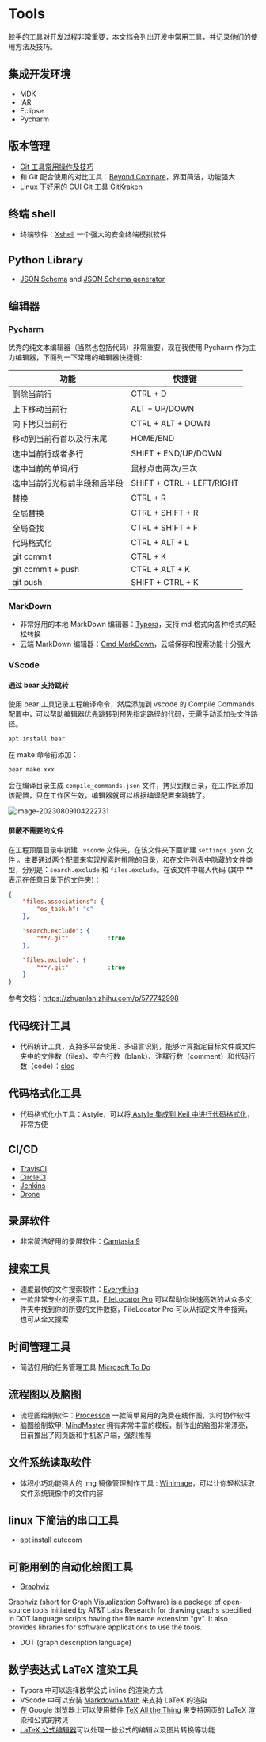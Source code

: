 # Tools

趁手的工具对开发过程非常重要，本文档会列出开发中常用工具，并记录他们的使用方法及技巧。

## 集成开发环境

- MDK
- IAR
- Eclipse
- Pycharm

## 版本管理

- [Git 工具常用操作及技巧](../Gist/Git.md)
- 和 Git 配合使用的对比工具：[Beyond Compare](https://www.scootersoftware.com/download.php)，界面简洁，功能强大
- Linux 下好用的 GUI Git 工具 [GitKraken](https://www.gitkraken.com/) 

## 终端 shell

- 终端软件：[Xshell](http://www.netsarang.com/products/xsh_overview.html) 一个强大的安全终端模拟软件

## Python Library

- [JSON Schema](https://json-schema.org/understanding-json-schema/) and [JSON Schema generator](https://pypi.org/project/genson)

## 编辑器

### Pycharm

优秀的纯文本编辑器（当然也包括代码）非常重要，现在我使用 Pycharm 作为主力编辑器，下面列一下常用的编辑器快捷键:

| 功能 | 快捷键 |
| ------ | ------ |
| 删除当前行 | CTRL + D |
| 上下移动当前行| ALT + UP/DOWN |
| 向下拷贝当前行| CTRL + ALT + DOWN  |
| 移动到当前行首以及行末尾| HOME/END |
| 选中当前行或者多行| SHIFT + END/UP/DOWN  |
| 选中当前的单词/行| 鼠标点击两次/三次 |
| 选中当前行光标前半段和后半段| SHIFT + CTRL + LEFT/RIGHT  |
| 替换| CTRL + R |
| 全局替换| CTRL + SHIFT + R  |
| 全局查找| CTRL + SHIFT + F |
| 代码格式化| CTRL + ALT + L  |
| git commit| CTRL + K  |
| git commit + push| CTRL + ALT + K  |
| git push| SHIFT + CTRL + K  |

### MarkDown

- 非常好用的本地 MarkDown 编辑器：[Typora](https://www.typora.io/)，支持 md 格式向各种格式的轻松转换
- 云端 MarkDown 编辑器：[Cmd MarkDown](https://www.zybuluo.com/mdeditor)，云端保存和搜索功能十分强大

### VScode

#### 通过 bear 支持跳转

使用 bear 工具记录工程编译命令，然后添加到 vscode 的  Compile Commands 配置中，可以帮助编辑器优先跳转到预先指定路径的代码，无需手动添加头文件路径。

```
apt install bear
```

在 make 命令前添加：

```
bear make xxx
```

会在编译目录生成 `compile_commands.json` 文件，拷贝到根目录，在工作区添加该配置，只在工作区生效，编辑器就可以根据编译配置来跳转了。

![image-20230809104222731](figures/image-20230809104222731.png)

#### 屏蔽不需要的文件

在工程顶层目录中新建 `.vscode` 文件夹，在该文件夹下面新建 `settings.json` 文件 。主要通过两个配置来实现搜索时排除的目录，和在文件列表中隐藏的文件类型，分别是：`search.exclude` 和 `files.exclude`。在该文件中输入代码 (其中 ** 表示在任意目录下的文件夹)：

```json
{
    "files.associations": {
        "os_task.h": "c"
    },

    "search.exclude": {
        "**/.git"           :true
    },

    "files.exclude": {
        "**/.git"           :true
    }
}
```

参考文档：https://zhuanlan.zhihu.com/p/577742998

## 代码统计工具

- 代码统计工具，支持多平台使用、多语言识别，能够计算指定目标文件或文件夹中的文件数（files）、空白行数（blank）、注释行数（comment）和代码行数（code）：[cloc](https://github.com/AlDanial/cloc)

## 代码格式化工具

- 代码格式化小工具：Astyle，可以将[ Astyle 集成到 Keil 中进行代码格式化](https://jingyan.baidu.com/article/f3e34a12d7d6e5f5eb6535c5.html)，非常方便

## CI/CD

- [TravisCI](https://travis-ci.com/)
- [CircleCI](https://circleci.com/)
- [Jenkins](https://www.jenkins.io/)
- [Drone](https://drone.io/)

## 录屏软件

- 非常简洁好用的录屏软件：[Camtasia 9](https://www.isharepc.com/1884.html)

## 搜索工具

- 速度最快的文件搜索软件：[Everything](http://www.pc6.com/softview/SoftView_53886.html)
- 一款非常专业的搜索工具，[FileLocator Pro](https://www.jb51.net/softs/558967.html) 可以帮助你快速高效的从众多文件夹中找到你的所要的文件数据，FileLocator Pro 可以从指定文件中搜索，也可从全文搜索

## 时间管理工具

- 简洁好用的任务管理工具 [Microsoft To Do](https://to-do.live.com/tasks/myday) 

## 流程图以及脑图

- 流程图绘制软件：[Processon](https://www.processon.com/) 一款简单易用的免费在线作图，实时协作软件
- 脑图绘制软甲: [MindMaster](http://www.edrawsoft.cn/mindmaster/) 拥有非常丰富的模板，制作出的脑图非常漂亮，目前推出了网页版和手机客户端，强烈推荐

## 文件系统读取软件

- 体积小巧功能强大的 img 镜像管理制作工具 : [WinImage](http://www.winimage.com/download.htm)，可以让你轻松读取文件系统镜像中的文件内容

## linux 下简洁的串口工具

- apt install cutecom

## 可能用到的自动化绘图工具

- [Graphviz](https://graphviz.org/)

Graphviz (short for Graph Visualization Software) is a package of open-source tools initiated by AT&T Labs Research for drawing graphs specified in DOT language scripts having the file name extension "gv". It also provides libraries for software applications to use the tools. 

- DOT (graph description language)

## 数学表达式 LaTeX 渲染工具

- Typora 中可以选择数学公式 inline 的渲染方式
- VScode 中可以安装 [Markdown+Math](https://marketplace.visualstudio.com/items?itemName=goessner.mdmath) 来支持 LaTeX 的渲染
- 在 Google 浏览器上可以使用插件 [TeX All the Thing](https://chrome.google.com/webstore/detail/tex-all-the-things/cbimabofgmfdkicghcadidpemeenbffn?hl=en-US) 来支持网页的 LaTeX 渲染和公式的拷贝
- [LaTeX 公式编辑器](https://www.latexlive.com/##)可以处理一些公式的编辑以及图片转换等功能
